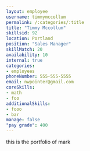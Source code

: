 ```yaml
--- 
layout: employee 
username: timmymccollum
permalink: /:categories/:title 
title: "Timmy Mccollum" 
skillsid: 92 
location: Portland
position: "Sales Manager"
skillMatch: 20
availability: 10
internal: true
categories: 
- employees
phoneNumber: 555-555-5555 
email: nwpointer@gmail.com
coreSkills:
- math 
- foo
additionalSkills:
- fooo
- bar
manage: false
"pay grade": 400
---
```


this is the portfolio of mark